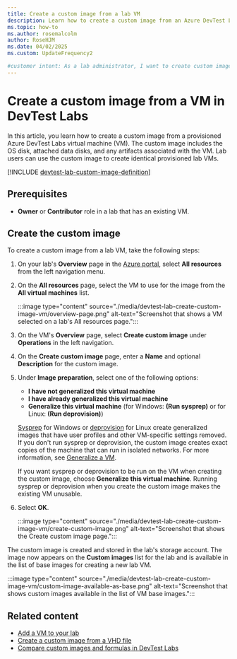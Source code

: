 ```yaml
---
title: Create a custom image from a lab VM
description: Learn how to create a custom image from an Azure DevTest Labs virtual machine (VM) by using the Azure portal.
ms.topic: how-to
ms.author: rosemalcolm
author: RoseHJM
ms.date: 04/02/2025
ms.custom: UpdateFrequency2

#customer intent: As a lab administrator, I want to create custom images from existing VMs so I can make the custom images available to lab users as bases for creating more VMs.
---
```


# Create a custom image from a VM in DevTest Labs

In this article, you learn how to create a custom image from a provisioned Azure DevTest Labs virtual machine (VM). The custom image includes the OS disk, attached data disks, and any artifacts associated with the VM. Lab users can use the custom image to create identical provisioned lab VMs.

[!INCLUDE [devtest-lab-custom-image-definition](../../includes/devtest-lab-custom-image-definition.md)]

## Prerequisites

- **Owner** or **Contributor** role in a lab that has an existing VM.

## Create the custom image

To create a custom image from a lab VM, take the following steps:

1. On your lab's **Overview** page in the [Azure portal](https://go.microsoft.com/fwlink/p/?LinkID=525040), select **All resources** from the left navigation menu.
1. On the **All resources** page, select the VM to use for the image from the **All virtual machines** list.

   :::image type="content" source="./media/devtest-lab-create-custom-image-vm/overview-page.png" alt-text="Screenshot that shows a VM selected on a lab's All resources page.":::

1. On the VM's **Overview** page, select **Create custom image** under **Operations** in the left navigation.
1. On the **Create custom image** page, enter a **Name** and optional **Description** for the custom image.

1. Under **Image preparation**, select one of the following options:

   - **I have not generalized this virtual machine** 
   - **I have already generalized this virtual machine**
   - **Generalize this virtual machine** (for Windows: **(Run sysprep)** or for Linux: **(Run deprovision)**)

   [Sysprep](/windows-hardware/manufacture/desktop/sysprep--system-preparation--overview) for Windows or [deprovision](/azure/virtual-machines/generalize#linux) for Linux create generalized images that have user profiles and other VM-specific settings removed. If you don't run sysprep or deprovision, the custom image creates exact copies of the machine that can run in isolated networks. For more information, see [Generalize a VM](/azure/virtual-machines/generalize).

   If you want sysprep or deprovision to be run on the VM when creating the custom image, choose **Generalize this virtual machine**. Running sysprep or deprovision when you create the custom image makes the existing VM unusable.

1. Select **OK**.

   :::image type="content" source="./media/devtest-lab-create-custom-image-vm/create-custom-image.png" alt-text="Screenshot that shows the Create custom image page.":::

The custom image is created and stored in the lab's storage account. The image now appears on the **Custom images** list for the lab and is available in the list of base images for creating a new lab VM.

:::image type="content" source="./media/devtest-lab-create-custom-image-vm/custom-image-available-as-base.png" alt-text="Screenshot that shows custom images available in the list of VM base images.":::

## Related content

- [Add a VM to your lab](devtest-lab-add-vm.md)
- [Create a custom image from a VHD file](devtest-lab-create-template.md)
- [Compare custom images and formulas in DevTest Labs](devtest-lab-comparing-vm-base-image-types.md)
